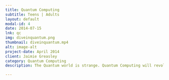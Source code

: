 ```yaml
---
title: Quantum Computing
subtitle: Teens | Adults
layout: default
modal-id: 4
date: 2014-07-15
lnk: qc
img: diveinquantum.png
thumbnail: diveinquantum.mp4
alt: image-alt
project-date: April 2014
client: Jaimie Greasley
category: Quantum Computing
description: The Quantum world is strange. Quantum Computing will revolutionize the world. This is a great place to hear how and why!   

---
```

